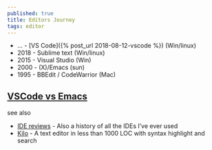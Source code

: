 ```yaml
---
published: true
title: Editors Journey
tags: editor
---
```

- ...  - [VS Code]({% post_url 2018-08-12-vscode %})			  (Win/linux)
- 2018 - Sublime text		  (Win/linux)
- 2015 - Visual Studio		  (Win)
- 2000 - (X)/Emacs			  (sun)
- 1995 - BBEdit / CodeWarrior (Mac)

## [VSCode vs Emacs](https://www.reddit.com/r/emacs/comments/8h1cxa/any_long_time_emacs_users_tried_vscode/)

see also 
- [IDE reviews](https://leanrada.com/misc/ide-reviews/) - Also a history of all the IDEs I’ve ever used
- [Kilo](https://news.ycombinator.com/item?id=44034459) - A text editor in less than 1000 LOC with syntax highlight and search